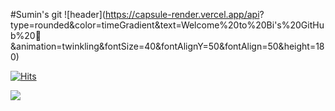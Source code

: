 #Sumin's git
![header](https://capsule-render.vercel.app/api?
type=rounded&color=timeGradient&text=Welcome%20to%20Bi's%20GitHub%20👋
&animation=twinkling&fontSize=40&fontAlignY=50&fontAlign=50&height=180)


[![Hits](https://hits.seeyoufarm.com/api/count/incr/badge.svg?tab=readme-ov-file&url=https%3A%2F%2Fgithub.com%2Fsumin1012%2Fsuminprofile&count_bg=%2379C83D&title_bg=%23555555&icon=&icon_color=%23F8E854&title=SUMIN%27S+GITHUB&edge_flat=false)](https://hits.seeyoufarm.com)


<a href="https://mail.google.com/mail" target="_blank"><img src="https://img.shields.io/badge/gmail-EA4335?style=flat-square&logo=gmail&logoColor=white"/></a>

